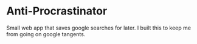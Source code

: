 # Anti-Procrastinator
Small web app that saves google searches for later. I built this to keep me from going on google tangents. 


